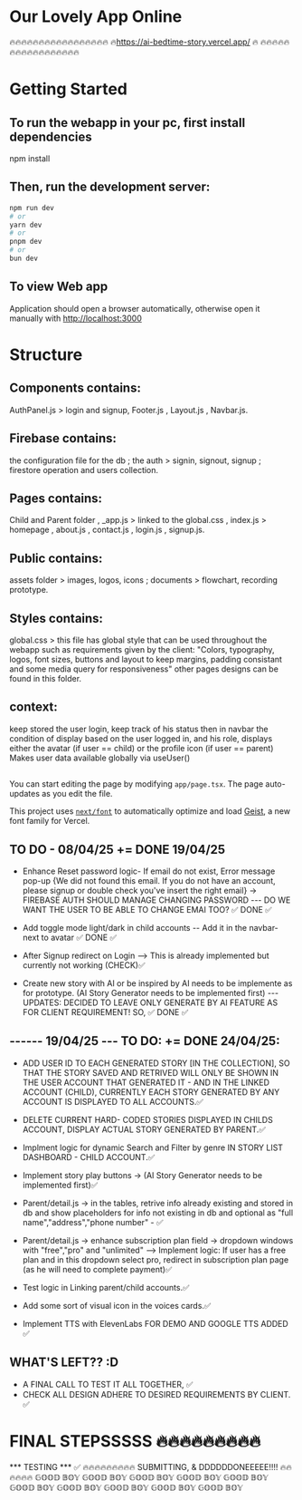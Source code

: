 # Our Lovely App Online 
 🔥🔥🔥🔥🔥🔥🔥🔥🔥🔥🔥🔥🔥🔥🔥🔥🔥
 🔥https://ai-bedtime-story.vercel.app/ 🔥
 🔥🔥🔥🔥🔥🔥🔥🔥🔥🔥🔥🔥🔥🔥🔥🔥🔥

# Getting Started

## To run the webapp in your pc, first install dependencies

npm install

## Then, run the development server:

```bash
npm run dev
# or
yarn dev
# or
pnpm dev
# or
bun dev
```

## To view Web app
Application should open a browser automatically,
otherwise open it manually with [http://localhost:3000](http://localhost:3000)


# Structure
## Components contains: 
AuthPanel.js > login and signup, 
Footer.js ,
Layout.js ,
Navbar.js.

## Firebase contains:
the configuration file for the db ;
the auth > signin, signout, signup ;
firestore operation and users collection.

## Pages contains:
Child and Parent folder ,
_app.js > linked to the global.css ,
index.js > homepage ,
about.js ,
contact.js ,
login.js ,
signup.js.

## Public contains:
assets folder > images, logos, icons ;
documents > flowchart, recording prototype.

## Styles contains:
global.css > this file has global style that can be used throughout the webapp such as requirements given by the client: "Colors, typography, logos, font sizes, buttons and layout to keep margins, padding consistant and some media query for responsiveness" 
other pages designs can be found in this folder.

## context:
keep stored the user login, keep track of his status 
then in navbar the condition of display based on the user logged in, and his role,
displays either the avatar (if user == child) or the profile icon (if user == parent)
Makes user data available globally via useUser()

##

You can start editing the page by modifying `app/page.tsx`. The page auto-updates as you edit the file.

This project uses [`next/font`](https://nextjs.org/docs/app/building-your-application/optimizing/fonts) to automatically optimize and load [Geist](https://vercel.com/font), a new font family for Vercel.




## TO DO - 08/04/25 += DONE 19/04/25

* Enhance Reset password logic- If email do not exist, Error message pop-up {We did not found this email. If you do not have an account, please signup or double check you've insert the right email} -> FIREBASE AUTH SHOULD MANAGE CHANGING PASSWORD --- DO WE WANT THE USER TO BE ABLE TO CHANGE EMAI TOO? ✅ DONE ✅

* Add toggle mode light/dark in child accounts -- Add it in the navbar-next to avatar ✅ DONE ✅

* After Signup redirect on Login --> This is already implemented but currently not working (CHECK)✅

* Create new story with AI or be inspired by AI needs to be implemente as for prototype. 
(AI Story Generator needs to be implemented first) --- UPDATES: DECIDED TO LEAVE ONLY GENERATE BY AI FEATURE AS FOR CLIENT REQUIREMENT! SO, ✅ DONE ✅



## ------ 19/04/25 --- TO DO: += DONE 24/04/25:

* ADD USER ID TO EACH GENERATED STORY [IN THE COLLECTION], SO THAT THE STORY SAVED AND RETRIVED WILL ONLY BE SHOWN IN THE USER ACCOUNT THAT GENERATED IT - AND IN THE LINKED ACCOUNT (CHILD), CURRENTLY EACH STORY GENERATED BY ANY ACCOUNT IS DISPLAYED TO ALL ACCOUNTS.✅

* DELETE CURRENT HARD- CODED STORIES DISPLAYED IN CHILDS ACCOUNT, DISPLAY ACTUAL STORY GENERATED BY PARENT.✅
  
* Implment logic for dynamic Search and Filter by genre IN STORY LIST DASHBOARD - CHILD ACCOUNT.✅

* Implement story play buttons -> (AI Story Generator needs to be implemented first)✅

* Parent/detail.js -> in the tables, retrive info already existing and stored in db and show placeholders for info not existing in db and optional as "full name","address","phone number" - ✅

* Parent/detail.js -> enhance subscription plan field -> dropdown windows with "free","pro" and "unlimited" --> Implement logic: If user has a free plan and in this dropdown select pro, redirect in subscription plan page (as he will need to complete payment)✅

* Test logic in Linking parent/child accounts.✅

* Add some sort of visual icon in the voices cards.✅

* Implement TTS with ElevenLabs FOR DEMO AND GOOGLE TTS ADDED ✅


## WHAT'S LEFT?? :D
* A FINAL CALL TO TEST IT ALL TOGETHER, ✅
* CHECK ALL DESIGN ADHERE TO DESIRED REQUIREMENTS BY CLIENT. ✅

# FINAL STEPSSSSS  🔥🔥🔥🔥🔥🔥🔥🔥🔥
*** TESTING ***  ✅ 
🔥🔥🔥🔥🔥🔥🔥🔥🔥
SUBMITTING, & DDDDDDONEEEEE!!!! 🔥🔥🔥🔥🔥🔥
𝔾𝕆𝕆𝔻 𝔹𝕆𝕐 𝔾𝕆𝕆𝔻 𝔹𝕆𝕐 𝔾𝕆𝕆𝔻 𝔹𝕆𝕐 𝔾𝕆𝕆𝔻 𝔹𝕆𝕐 𝔾𝕆𝕆𝔻 𝔹𝕆𝕐 𝔾𝕆𝕆𝔻 𝔹𝕆𝕐 𝔾𝕆𝕆𝔻 𝔹𝕆𝕐 𝔾𝕆𝕆𝔻 𝔹𝕆𝕐 𝔾𝕆𝕆𝔻 𝔹𝕆𝕐 𝔾𝕆𝕆𝔻 𝔹𝕆𝕐
